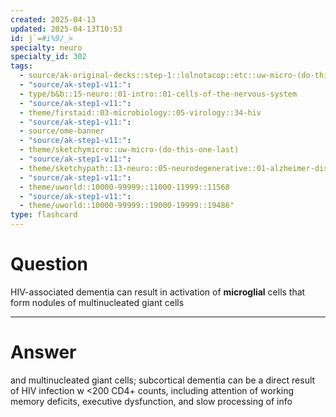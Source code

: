 ```yaml
---
created: 2025-04-13
updated: 2025-04-13T10:53
id: j`=#i%9/_>
specialty: neuro
specialty_id: 302
tags:
  - source/ak-original-decks::step-1::lolnotacop::etc::uw-micro-(do-this-one-last)
  - "source/ak-step1-v11:": 
  - type/b&b::15-neuro::01-intro::01-cells-of-the-nervous-system
  - "source/ak-step1-v11:": 
  - theme/firstaid::03-microbiology::05-virology::34-hiv
  - "source/ak-step1-v11:": 
  - source/ome-banner
  - "source/ak-step1-v11:": 
  - theme/sketchymicro::uw-micro-(do-this-one-last)
  - "source/ak-step1-v11:": 
  - theme/sketchypath::13-neuro::05-neurodegenerative::01-alzheimer-disease-&-dementia
  - "source/ak-step1-v11:": 
  - theme/uworld::10000-99999::11000-11999::11568
  - "source/ak-step1-v11:": 
  - theme/uworld::10000-99999::19000-19999::19486"
type: flashcard
---
```


# Question
HIV-associated dementia can result in activation of **microglial** cells that form nodules of multinucleated giant cells

---

# Answer
and multinucleated giant cells; subcortical dementia can be a direct result of HIV infection w <200 CD4+ counts, including attention of working memory deficits, executive dysfunction, and slow processing of info